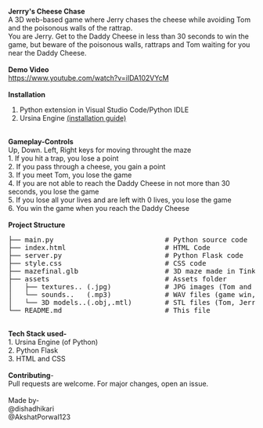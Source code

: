 <strong>Jerrry's Cheese Chase</strong><br>
A 3D web-based game where Jerry chases the cheese while avoiding Tom and the poisonous walls of the rattrap.<br>
You are Jerry. Get to the Daddy Cheese in less than 30 seconds to win the game, but beware of the poisonous walls, rattraps and Tom waiting for you near the Daddy Cheese.<br>
<br>
<strong> Demo Video</strong><br>
https://www.youtube.com/watch?v=iIDA102VYcM<br>
<br>
<strong> Installation</strong><br>
1. Python extension in Visual Studio Code/Python IDLE<br>
2. Ursina Engine <a href=https://www.ursinaengine.org/installation.html>(installation guide)</a><br>
<br>
<strong>Gameplay-Controls</strong><br>
Up, Down. Left, Right keys for moving throught the maze<br>
1. If you hit a trap, you lose a point<br>
2. If you pass through a cheese, you gain a point<br>
3. If you meet Tom, you lose the game<br>
4. If you are not able to reach the Daddy Cheese in not more than 30 seconds, you lose the game <br>
5. If you lose all your lives and are left with 0 lives, you lose the game<br>
6. You win the game when you reach the Daddy Cheese<br>
<br>
<strong>Project Structure</strong><br>
<pre>
├── main.py                           # Python source code
├── index.html                        # HTML Code
├── server.py                         # Python Flask code
├── style.css                         # CSS code
├── mazefinal.glb                     # 3D maze made in TinkerCAD
├── assets                            # Assets folder
│   ├── textures.. (.jpg)             # JPG images (Tom and Jerry picture, cheese background)
│   └── sounds..   (.mp3)             # WAV files (game win, lose; live gain,lost)
│   └── 3D models..(.obj,.mtl)        # STL files (Tom, Jerry, trap, cheeses)
└── README.md                         # This file
</pre><br>
<strong>Tech Stack used- </strong><br>
1. Ursina Engine (of Python)<br>
2. Python Flask<br>
3. HTML and CSS<br>
<br>
<strong> Contributing</strong>-<br>
Pull requests are welcome. For major changes, open an issue.<br>
<br>
Made by- <br>
@dishadhikari<br>
@AkshatPorwal123<br>
